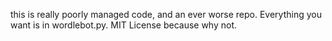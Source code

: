 this is really poorly managed code, and an ever worse repo. Everything you want is in wordlebot.py. MIT License because why not.
